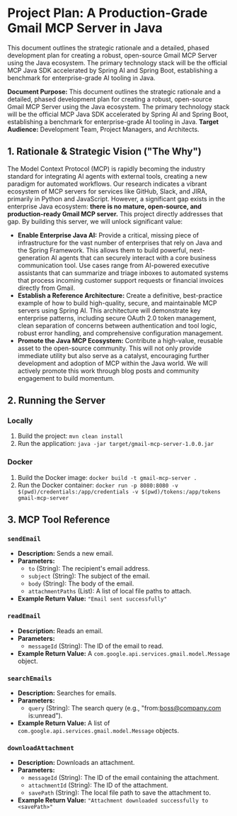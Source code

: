 # Project Plan: A Production-Grade Gmail MCP Server in Java

This document outlines the strategic rationale and a detailed, phased development plan for creating a robust, open-source Gmail MCP Server using the Java ecosystem. The primary technology stack will be the official MCP Java SDK accelerated by Spring AI and Spring Boot, establishing a benchmark for enterprise-grade AI tooling in Java.

**Document Purpose:** This document outlines the strategic rationale and a detailed, phased development plan for creating a robust, open-source Gmail MCP Server using the Java ecosystem. The primary technology stack will be the official MCP Java SDK accelerated by Spring AI and Spring Boot, establishing a benchmark for enterprise-grade AI tooling in Java.
**Target Audience:** Development Team, Project Managers, and Architects.

## 1. Rationale & Strategic Vision ("The Why")

The Model Context Protocol (MCP) is rapidly becoming the industry standard for integrating AI agents with external tools, creating a new paradigm for automated workflows. Our research indicates a vibrant ecosystem of MCP servers for services like GitHub, Slack, and JIRA, primarily in Python and JavaScript. However, a significant gap exists in the enterprise Java ecosystem: **there is no mature, open-source, and production-ready Gmail MCP server.**
This project directly addresses that gap. By building this server, we will unlock significant value:

*   **Enable Enterprise Java AI:** Provide a critical, missing piece of infrastructure for the vast number of enterprises that rely on Java and the Spring Framework. This allows them to build powerful, next-generation AI agents that can securely interact with a core business communication tool. Use cases range from AI-powered executive assistants that can summarize and triage inboxes to automated systems that process incoming customer support requests or financial invoices directly from Gmail.
*   **Establish a Reference Architecture:** Create a definitive, best-practice example of how to build high-quality, secure, and maintainable MCP servers using Spring AI. This architecture will demonstrate key enterprise patterns, including secure OAuth 2.0 token management, clean separation of concerns between authentication and tool logic, robust error handling, and comprehensive configuration management.
*   **Promote the Java MCP Ecosystem:** Contribute a high-value, reusable asset to the open-source community. This will not only provide immediate utility but also serve as a catalyst, encouraging further development and adoption of MCP within the Java world. We will actively promote this work through blog posts and community engagement to build momentum.

## 2. Running the Server

### Locally

1.  Build the project: `mvn clean install`
2.  Run the application: `java -jar target/gmail-mcp-server-1.0.0.jar`

### Docker

1.  Build the Docker image: `docker build -t gmail-mcp-server .`
2.  Run the Docker container: `docker run -p 8080:8080 -v $(pwd)/credentials:/app/credentials -v $(pwd)/tokens:/app/tokens gmail-mcp-server`

## 3. MCP Tool Reference

### `sendEmail`

*   **Description:** Sends a new email.
*   **Parameters:**
    *   `to` (String): The recipient's email address.
    *   `subject` (String): The subject of the email.
    *   `body` (String): The body of the email.
    *   `attachmentPaths` (List<String>): A list of local file paths to attach.
*   **Example Return Value:** `"Email sent successfully"`

### `readEmail`

*   **Description:** Reads an email.
*   **Parameters:**
    *   `messageId` (String): The ID of the email to read.
*   **Example Return Value:** A `com.google.api.services.gmail.model.Message` object.

### `searchEmails`

*   **Description:** Searches for emails.
*   **Parameters:**
    *   `query` (String): The search query (e.g., "from:boss@company.com is:unread").
*   **Example Return Value:** A list of `com.google.api.services.gmail.model.Message` objects.

### `downloadAttachment`

*   **Description:** Downloads an attachment.
*   **Parameters:**
    *   `messageId` (String): The ID of the email containing the attachment.
    *   `attachmentId` (String): The ID of the attachment.
    *   `savePath` (String): The local file path to save the attachment to.
*   **Example Return Value:** `"Attachment downloaded successfully to <savePath>"`
